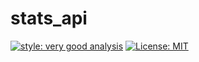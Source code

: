 # stats_api

[![style: very good analysis][very_good_analysis_badge]][very_good_analysis_link]
[![License: MIT][license_badge]][license_link]



[license_badge]: https://img.shields.io/badge/license-MIT-blue.svg
[license_link]: https://opensource.org/licenses/MIT
[very_good_analysis_badge]: https://img.shields.io/badge/style-very_good_analysis-B22C89.svg
[very_good_analysis_link]: https://pub.dev/packages/very_good_analysis